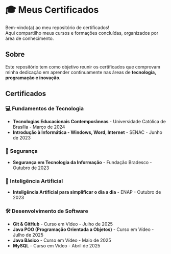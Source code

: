 # 🎓 Meus Certificados  

Bem-vindo(a) ao meu repositório de certificados!  
Aqui compartilho meus cursos e formações concluídas, organizados por área de conhecimento. 



## Sobre  

Este repositório tem como objetivo reunir os certificados que comprovam minha dedicação em aprender continuamente nas áreas de **tecnologia, programação e inovação**.  



## Certificados  

### 💻 Fundamentos de Tecnologia
- **Tecnologias Educacionais Contemporâneas** - Universidade Católica de Brasília - Março de 2024
- **Introdução à Informática - Windows, Word, Internet** - SENAC - Junho de 2023 
 

### 🔐 Segurança  
- **Segurança em Tecnologia da Informação** - Fundação Bradesco - Outubro de 2023

### 🤖 Inteligência Artificial  
- **Inteligência Artificial para simplificar o dia a dia** - ENAP - Outubro de 2023

### 🛠️ Desenvolvimento de Software  
- **Git & GitHub**  - Curso em Vídeo - Julho de 2025
- **Java POO (Programação Orientada a Objetos)** - Curso em Vídeo - Julho de 2025
- **Java Básico** - Curso em Vídeo - Maio de 2025
- **MySQL** - Curso em Vídeo - Abril de 2025





 

